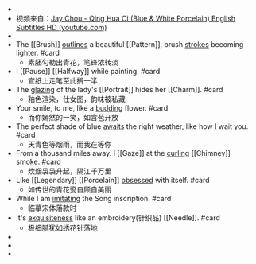 -
- 视频来自：[Jay Chou - Qing Hua Ci (Blue & White Porcelain) English Subtitles HD (youtube.com)](https://www.youtube.com/watch?v=TrUy1rcQ5iA&ab_channel=shortyfb)
-
- The [[Brush]] [outlines]([[Outline]]) a beautiful [[Pattern]], brush [strokes]([[Stroke]]) becoming lighter. #card
	- 素胚勾勒出青花，笔锋浓转淡
- I [[Pause]] [[Halfway]] while painting. #card
	- 宣纸上走笔至此搁一半
- The [glazing]([[Glaze]]) of the lady's [[Portrait]] hides her [[Charm]]. #card
	- 釉色渲染，仕女图，韵味被私藏
- Your smile, to me, like a [budding]([[Bud]]) flower. #card
	- 而你嫣然的一笑，如含苞开放
- The perfect shade of blue [awaits]([[Await]]) the right weather, like how I wait you. #card
	- 天青色等烟雨，而我在等你
- From a thousand miles away. I [[Gaze]] at the [curling]([[Curl]]) [[Chimney]] smoke. #card
	- 炊烟袅袅升起，隔江千万里
- Like [[Legendary]] [[Porcelain]] [obsessed]([[Obsess]]) with itself. #card
	- 如传世的青花瓷自顾自美丽
- While I am [imitating]([[Imitate]]) the Song inscription. #card
	- 临摹宋体落款时
- It's [exquisiteness]([[Exquisite]]) like an embroidery(针织品) [[Needle]]. #card
	- 极细腻犹如绣花针落地
-
-
-